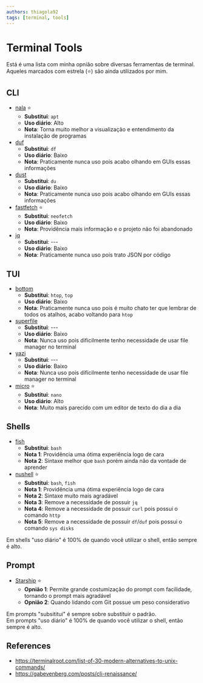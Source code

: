 ```yaml
---
authors: thiagola92
tags: [terminal, tools]
---
```


# Terminal Tools
Está é uma lista com minha opnião sobre diversas ferramentas de terminal.  
Aqueles marcados com estrela (⭐) são ainda utilizados por mim.  

## CLI
- [nala](https://gitlab.com/volian/nala) ⭐
    - **Substitui**: `apt`
    - **Uso diário**: Alto
    - **Nota**: Torna muito melhor a visualização e entendimento da instalação de programas
- [duf](https://github.com/muesli/duf)
    - **Substitui**: `df`
    - **Uso diário**: Baixo
    - **Nota**: Praticamente nunca uso pois acabo olhando em GUIs essas informações
- [dust](https://github.com/bootandy/dust)
    - **Substitui**: `du`
    - **Uso diário**: Baixo
    - **Nota**: Praticamente nunca uso pois acabo olhando em GUIs essas informações
- [fastfetch](https://github.com/fastfetch-cli/fastfetch) ⭐
    - **Substitui**: `neofetch`
    - **Uso diário**: Baixo
    - **Nota**: Providência mais informação e o projeto não foi abandonado
- [jq](https://jqlang.github.io/jq/)
    - **Substitui**: ---
    - **Uso diário**: Baixo
    - **Nota**: Praticamente nunca uso pois trato JSON por código

## TUI
- [bottom](https://github.com/ClementTsang/bottom)
    - **Substitui**: `htop`, `top`
    - **Uso diário**: Baixo
    - **Nota**: Praticamente nunca uso pois é muito chato ter que lembrar de todos os atalhos, acabo voltando para `htop`
- [superfile](https://superfile.netlify.app/)
    - **Substitui**: ---
    - **Uso diário**: Baixo
    - **Nota**: Nunca uso pois dificilmente tenho necessidade de usar file manager no terminal
- [yazi](https://github.com/sxyazi/yazi)
    - **Substitui**: ---
    - **Uso diário**: Baixo
    - **Nota**: Nunca uso pois dificilmente tenho necessidade de usar file manager no terminal
- [micro](https://micro-editor.github.io/) ⭐
    - **Substitui**: `nano`
    - **Uso diário**: Alto
    - **Nota**: Muito mais parecido com um editor de texto do dia a dia

## Shells
- [fish](https://fishshell.com/)
    - **Substitui**: `bash`
    - **Nota 1**: Providência uma ótima experiência logo de cara
    - **Nota 2**: Sintaxe melhor que `bash` porém ainda não da vontade de aprender
- [nushell](https://www.nushell.sh/) ⭐
    - **Substitui**: `bash`, `fish`
    - **Nota 1**: Providência uma ótima experiência logo de cara
    - **Nota 2**: Sintaxe muito mais agradável
    - **Nota 3**: Remove a necessidade de possuir `jq`
    - **Nota 4**: Remove a necessidade de possuir `curl` pois possui o comando `http`
    - **Nota 5**: Remove a necessidade de possuir `df`/`duf` pois possui o comando `sys disks`

Em shells "uso diário" é 100% de quando você utilizar o shell, então sempre é alto.  

## Prompt
- [Starship](https://starship.rs/) ⭐
    - **Opnião 1**: Permite grande costumização do prompt com facilidade, tornando o prompt mais agradável
    - **Opnião 2**: Quando lidando com Git possue um peso considerativo

Em prompts "subsititui" é sempre sobre substituir o padrão.  
Em prompts "uso diário" é 100% de quando você utilizar o shell, então sempre é alto.  

## References
- https://terminalroot.com/list-of-30-modern-alternatives-to-unix-commands/  
- https://gabevenberg.com/posts/cli-renaissance/  